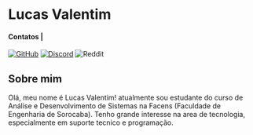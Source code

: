 # Lucas Valentim
#### Contatos | 

[![GitHub](https://img.shields.io/badge/GitHub-100000?style=for-the-badge&logo=github&logoColor=white)](https://github.com/lucas-nicobellic) 
[![Discord](https://img.shields.io/badge/Discord-7289DA?style=for-the-badge&logo=discord&logoColor=white)](https://discord.gg/gKw7CxaZs5)
![Reddit](https://img.shields.io/badge/React-20232A?style=for-the-badge&logo=react&logoColor=61DAFB)

## Sobre mim
Olá, meu nome é Lucas Valentim! atualmente sou estudante do curso de Análise e Desenvolvimento de Sistemas na Facens (Faculdade de Engenharia de Sorocaba). Tenho grande interesse na area de tecnologia, especialmente em suporte tecnico e  programação. 

